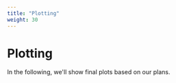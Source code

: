 ```yaml
---
title: "Plotting"
weight: 30
---
```

# Plotting

In the following, we'll show final plots based on our plans. 